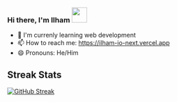 ### Hi there, I'm Ilham <img src="https://media.giphy.com/media/hvRJCLFzcasrR4ia7z/giphy.gif" width="35">

<!--
**IlhamPrabaswara/IlhamPrabaswara** is a ✨ _special_ ✨ repository because its `README.md` (this file) appears on your GitHub profile.

Here are some ideas to get you started:

- 🔭 I’m currently working on ...
- 🌱 I’m currently learning ...
- 👯 I’m looking to collaborate on ...
- 🤔 I’m looking for help with ...
- 💬 Ask me about ...
- 📫 How to reach me: ...
- 😄 Pronouns: ...
- ⚡ Fun fact: ...
-->

- 🌱 I'm currenly learning web development
- 📫 How to reach me: https://ilham-io-next.vercel.app
- 😄 Pronouns: He/Him

## Streak Stats
[![GitHub Streak](https://github-readme-streak-stats.herokuapp.com?user=IlhamPrabaswara&theme=dark&hide_border=true&border_radius=10)](https://git.io/streak-stats)
